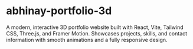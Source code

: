 # abhinay-portfolio-3d
A modern, interactive 3D portfolio website built with React, Vite, Tailwind CSS, Three.js, and Framer Motion. Showcases projects, skills, and contact information with smooth animations and a fully responsive design.

